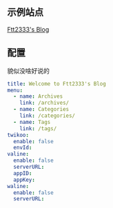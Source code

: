## 示例站点
[Ftt2333's Blog](https://ftt2333.gitlab.io)

## 配置
貌似没啥好说的
```yml
title: Welcome to Ftt2333's Blog
menu: 
  - name: Archives 
    link: /archives/
  - name: Categories 
    link: /categories/
  - name: Tags
    link: /tags/
twikoo:
  enable: false
  envId: 
valine:
  enable: false
  serverURL: 
  appID: 
  appKey: 
waline:
  enable: false
  serverURL: 
```
